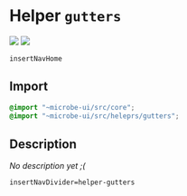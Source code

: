 # Helper `gutters`

![](https://img.shields.io/badge/CSS_size-92.6_KB-blue)
![](https://img.shields.io/badge/gzip-9.7_KB-magenta)

`insertNavHome`

## Import

```scss
@import "~microbe-ui/src/core";
@import "~microbe-ui/src/heleprs/gutters";
```

## Description

_No description yet ;(_

`insertNavDivider=helper-gutters`
